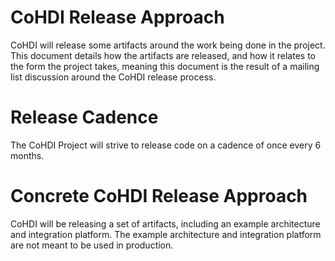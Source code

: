 # CoHDI Release Approach
CoHDI will release some artifacts around the work being done in the project. This document details how the artifacts are released, and how it relates to the form the project takes, meaning this document is the result of a mailing list discussion around the CoHDI release process.

# Release Cadence
The CoHDI Project will strive to release code on a cadence of once every 6 months.

# Concrete CoHDI  Release Approach
CoHDI  will be releasing a set of artifacts, including an example architecture and integration platform. The example architecture and integration platform are not meant to be used in production.
